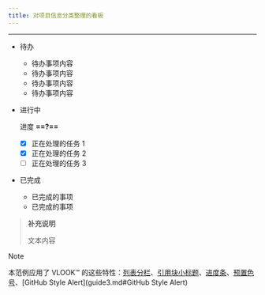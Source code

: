 ```yaml
---
title: 对项目信息分类整理的看板
---
```




---

- 待办
  - 待办事项内容
  - 待办事项内容
  - 待办事项内容
  - 待办事项内容

- 进行中

  进度 **==?==**

  - [x] 正在处理的任务 1
  - [x] 正在处理的任务 2
  - [ ] 正在处理的任务 3

- 已完成
  - 已完成的事项
  - 已完成的事项

> **补充说明**
>
> 文本内容



> [!NOTE]
>
> 本范例应用了 VLOOK™ 的这些特性：[列表分栏](guide.md#列表分栏)、[引用块小标题](guide.md#引用块小标题)、[进度条](guide3.md#进度条)、[预置色号](guide.md#预置色号)、[GitHub Style Alert](guide3.md#GitHub Style Alert)


